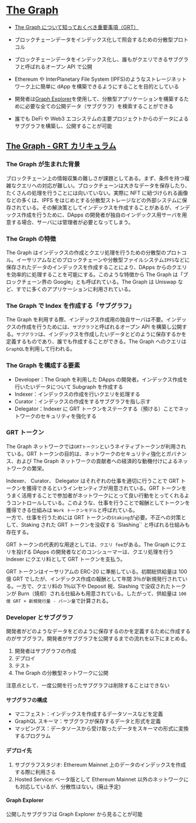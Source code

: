 # [The Graph](https://thegraph.com/)

- [The Graph について知っておくべき重要事項（GRT）](https://medium.com/the-graph-protocol-japan/the-graph%E3%81%AB%E3%81%A4%E3%81%84%E3%81%A6%E7%9F%A5%E3%81%A3%E3%81%A6%E3%81%8A%E3%81%8F%E3%81%B9%E3%81%8D%E9%87%8D%E8%A6%81%E4%BA%8B%E9%A0%85-grt-ec5761b7c83d)

- ブロックチェーンデータをインデックス化して照会するための分散型プロトコル
- ブロックチェーンデータをインデックス化し、誰もがクエリできるサブグラフと呼ばれるオープン API で公開
- Ethereum や InterPlanetary File System (IPFS)のようなストレージネットワーク上に簡単に dApp を構築できるようにすることを目的としている
- 開発者は[Graph Explorer](https://thegraph.com/explorer)を使用して、分散型アプリケーションを構築するために必要な全ての公開データ（サブグラフ）を検索することができる
- 誰でも DeFi や Web3 エコシステムの主要プロジェクトからのデータによるサブグラフを構築し、公開することが可能

## [The Graph - GRT カリキュラム](https://pol.techtec.world/ja/blockchain-usecase/thegraph)

### The Graph が生まれた背景

ブロックチェーン上の情報収集の難しさが課題としてある。まず、条件を持つ複雑なクエリへの対応が難しい。ブロックチェーンは大きなデータを保存したり、たくさんの処理を行うことには向いていない。実際に NFT に紐づけられる画像などの多くは、IPFS をはじめとする分散型ストレージなどの外部システムに保存されている。その解決策としてインデックスを作成することがあるが、インデックス作成を行うために、DApps の開発者が独自のインデックス用サーバを用意する場合、サーバには管理者が必要となってしまう。

### The Graph の特徴

The Graph はインデックスの作成とクエリ処理を行うための分散型のプロトコル。イーサリアムなどのブロックチェーンや分散型ファイルシステム`IPFS`などに保存されたデータのインデックスを作成することにより、DApps からのクエリを効率的に処理することを可能にする。このような特徴から The Graph は「ブロックチェーン界の Google」とも呼ばれている。The Graph は Uniswap など、すでに多くのアプリケーションに利用されている。

### The Graph で Index を作成する「サブグラフ」

The Graph を利用する際、インデックス作成用の独自サーバは不要。インデックスの作成を行うためには、`サブグラフ`と呼ばれるオープン API を構築し公開する。`サブグラフ`は、インデックスを作成したいデータとどのように保存するかを定義するものであり、誰でも作成することができる。The Graph へのクエリは`GraphQL`を利用して行われる。

### The Graph を構成する要素

- Developer：The Graph を利用した DApps の開発者。インデックス作成を行いたいデータについて Subgraph を作成する
- Indexer：インデックスの作成を行いクエリを処理する
- Curator：インデックスの作成をするサブグラフを指し示す
- Delegator：Indexer に GRT トークンをステークする（預ける）ことでネットワークのセキュリティを強化する

### GRT トークン

The Graph ネットワークでは`GRTトークン`というネイティブトークンが利用されている。GRT トークンの目的は、ネットワークのセキュリティ強化とガバナンス、および The Graph ネットワークの貢献者への経済的な動機付けによるネットワークの繁栄。

Indexer、 Curator、 Delegator はそれぞれの仕事を適切に行うことで GRT トークンを獲得できるというインセンティブが用意されている。GRT トークンをうまく活用することで参加者がネットワークにとって良い行動をとってくれるようコントロールしている。このような、仕事を行うことで報酬としてトークンを獲得できる仕組みは `Work トークンモデル`と呼ばれている。  
一方で、仕事を行うためには GRT トークンの`Staking`が必要。不正への対策として、Staking された GRT トークンを没収する `Slashing`` と呼ばれる仕組みも存在する。

GRT トークンの代表的な用途としては、`クエリ fee`がある。The Graph にクエリを投げる DApps の開発者などのコンシューマーは、クエリ処理を行う Indexer にクエリ料として GRT トークンを支払う。

GRT トークンはイーサリアムの ERC-20 に準拠している。初期総供給量は 100 億 GRT でしたが、インデックス作成の報酬として年間 3％が新規発行されている。一方で、クエリ料の 1％以下や Deposit 税、Slashing で没収されたトークンが Burn（焼却）される仕組みも用意されている。したがって、供給量は `100 億 GRT + 新規発行量 - バーン量`で計算される。

### Developer とサブグラフ

開発者がどのようなデータをどのように保存するのかを定義するために作成するのがサブグラフ。開発者がサブグラフを公開するまでの流れを以下にまとめる。

1. 開発者はサブグラフの作成
2. デプロイ
3. テスト
4. The Graph の分散型ネットワークに公開

注意点として、一度公開を行ったサブグラフは削除することはできない

#### サブグラフの構成

- マニフェスト：インデックスを作成するデータソースなどを定義
- GraphQL スキーマ：サブグラフが保存するデータと形式を定義
- マッピングス：データソースから受け取ったデータをスキーマの形式に変換するプログラム

#### デプロイ先

1. サブグラフスタジオ: Ethereum Mainnet 上のデータのインデックスを作成する際に利用さる
2. Hosted Service: ベータ版として Ethereum Mainnet 以外のネットワークにも対応しているが、分散性はない。(廃止予定)

#### Graph Explorer

公開したサブグラフは Graph Explorer から見ることが可能
